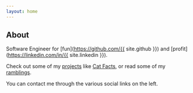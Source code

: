 ```yaml
---
layout: home
---
```

## About

Software Engineer for [fun](https://github.com/{{ site.github }}) and [profit](https://linkedin.com/in/{{ site.linkedin }}).

Check out some of my [projects](/tags.html#project) like [Cat Facts](/catfacts.html), or read some of my [ramblings](/posts.html).

You can contact me through the various social links on the left.
